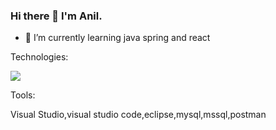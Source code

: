 ### Hi there 👋 I'm Anil.



- 🌱 I’m currently learning java spring and react


Technologies:

<img src = "https://img.shields.io/badge/C-00599C?style=for-the-badge&logo=c&logoColor=white"
 src = "https://img.shields.io/badge/C%2B%2B-00599C?style=for-the-badge&logo=c%2B%2B&logoColor=white"
 src = "https://img.shields.io/badge/JavaScript-323330?style=for-the-badge&logo=javascript&logoColor=F7DF1E"
 src = "https://img.shields.io/badge/Java-ED8B00?style=for-the-badge&logo=java&logoColor=white"
 src = "https://img.shields.io/badge/CSS3-1572B6?style=for-the-badge&logo=css3&logoColor=white"
 src = "https://img.shields.io/badge/HTML5-E34F26?style=for-the-badge&logo=html5&logoColor=white"
 src = "https://img.shields.io/badge/C%23-239120?style=for-the-badge&logo=c-sharp&logoColor=white">

Tools:

Visual Studio,visual studio code,eclipse,mysql,mssql,postman
